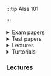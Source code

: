 :::tip Alss 101

:::






<details>
<summary>Exam papers </summary>

### Main exams

- [2018 Exam](https://google.com)  
- [2021 Exam](https://google.com)  
- [2022 Exam ](https://google.com)
- [2023 Exam ](https://google.com)
- [2022 Exam ](https://google.com)

### Supplementary Exams
- [2022 Exam ](https://google.com)
</details>

<details>
<summary>Test papers </summary>
- [Bio 101 2021/22 exam](https://google.com)  
- [Bio 101 2022/23 exam](https://google.com)  
- [Bio 101 2023/24 exam ](https://google.com)
</details>

<details>
<summary>Lectures </summary>
- [Bio 101 2021/22 exam](https://google.com)  
- [Bio 101 2022/23 exam](https://google.com)  
- [Bio 101 2023/24 exam ](https://google.com)
</details>

<details>
<summary>Turtorials </summary>
- [Bio 101 2021/22 exam](https://google.com)  
- [Bio 101 2022/23 exam](https://google.com)  
- [Bio 101 2023/24 exam ](https://google.com)
</details>








### Lectures

